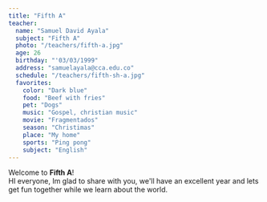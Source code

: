 ```yaml
---
title: "Fifth A"
teacher:
  name: "Samuel David Ayala"
  subject: "Fifth A"
  photo: "/teachers/fifth-a.jpg"
  age: 26
  birthday: "'03/03/1999"
  address: "samuelayala@cca.edu.co"
  schedule: "/teachers/fifth-sh-a.jpg"
  favorites:
    color: "Dark blue"
    food: "Beef with fries"
    pet: "Dogs"
    music: "Gospel, christian music"
    movie: "Fragmentados"
    season: "Christimas"
    place: "My home"
    sports: "Ping pong"
    subject: "English"
---
```


Welcome to **Fifth A**!  
HI everyone, Im glad to share with you, we'll have an excellent year and lets get fun together while we learn about the world.
